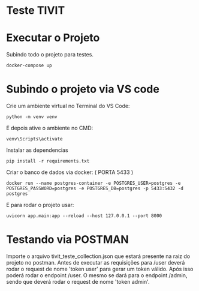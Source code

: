 # Teste TIVIT

# Executar o Projeto
Subindo todo o projeto para testes.
```
docker-compose up
```

# Subindo o projeto via VS code
Crie um ambiente virtual no Terminal do VS Code:
```
python -m venv venv
```
E depois ative o ambiente no CMD:
```
venv\Scripts\activate 
```

Instalar as dependencias
```
pip install -r requirements.txt
```

Criar o banco de dados via docker: ( PORTA 5433 )
```
docker run --name postgres-container -e POSTGRES_USER=postgres -e POSTGRES_PASSWORD=postgres -e POSTGRES_DB=postgres -p 5433:5432 -d postgres
```

E para rodar o projeto usar:
```
uvicorn app.main:app --reload --host 127.0.0.1 --port 8000
```

# Testando via POSTMAN
Importe o arquivo tivit_teste_collection.json que estará presente na raiz do projeto no postman.
Antes de executar as requisições para /user deverá rodar o request de nome 'token user' para gerar um token válido. Após isso poderá rodar o endpoint /user.
O mesmo se dará para o endpoint /admin, sendo que deverá rodar o request de nome 'token admin'.